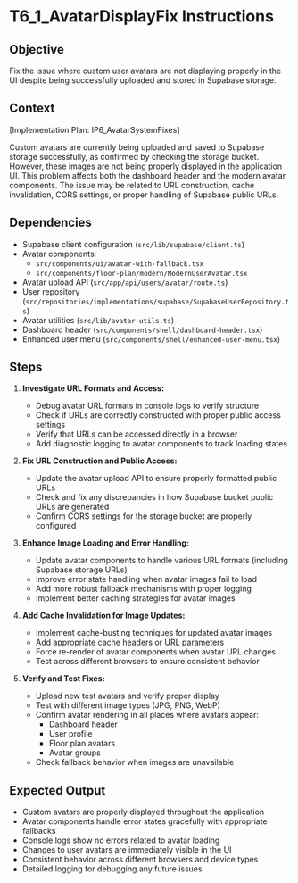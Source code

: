 # T6_1_AvatarDisplayFix Instructions

## Objective
Fix the issue where custom user avatars are not displaying properly in the UI despite being successfully uploaded and stored in Supabase storage.

## Context
[Implementation Plan: IP6_AvatarSystemFixes]

Custom avatars are currently being uploaded and saved to Supabase storage successfully, as confirmed by checking the storage bucket. However, these images are not being properly displayed in the application UI. This problem affects both the dashboard header and the modern avatar components. The issue may be related to URL construction, cache invalidation, CORS settings, or proper handling of Supabase public URLs.

## Dependencies
- Supabase client configuration (`src/lib/supabase/client.ts`)
- Avatar components:
  - `src/components/ui/avatar-with-fallback.tsx`
  - `src/components/floor-plan/modern/ModernUserAvatar.tsx`
- Avatar upload API (`src/app/api/users/avatar/route.ts`)
- User repository (`src/repositories/implementations/supabase/SupabaseUserRepository.ts`)
- Avatar utilities (`src/lib/avatar-utils.ts`)
- Dashboard header (`src/components/shell/dashboard-header.tsx`)
- Enhanced user menu (`src/components/shell/enhanced-user-menu.tsx`)

## Steps
1. **Investigate URL Formats and Access:**
   - Debug avatar URL formats in console logs to verify structure
   - Check if URLs are correctly constructed with proper public access settings
   - Verify that URLs can be accessed directly in a browser
   - Add diagnostic logging to avatar components to track loading states

2. **Fix URL Construction and Public Access:**
   - Update the avatar upload API to ensure properly formatted public URLs
   - Check and fix any discrepancies in how Supabase bucket public URLs are generated
   - Confirm CORS settings for the storage bucket are properly configured

3. **Enhance Image Loading and Error Handling:**
   - Update avatar components to handle various URL formats (including Supabase storage URLs)
   - Improve error state handling when avatar images fail to load
   - Add more robust fallback mechanisms with proper logging
   - Implement better caching strategies for avatar images

4. **Add Cache Invalidation for Image Updates:**
   - Implement cache-busting techniques for updated avatar images
   - Add appropriate cache headers or URL parameters
   - Force re-render of avatar components when avatar URL changes
   - Test across different browsers to ensure consistent behavior

5. **Verify and Test Fixes:**
   - Upload new test avatars and verify proper display
   - Test with different image types (JPG, PNG, WebP)
   - Confirm avatar rendering in all places where avatars appear:
     - Dashboard header
     - User profile
     - Floor plan avatars
     - Avatar groups
   - Check fallback behavior when images are unavailable

## Expected Output
- Custom avatars are properly displayed throughout the application
- Avatar components handle error states gracefully with appropriate fallbacks
- Console logs show no errors related to avatar loading
- Changes to user avatars are immediately visible in the UI
- Consistent behavior across different browsers and device types
- Detailed logging for debugging any future issues
